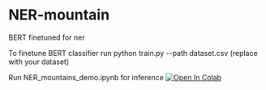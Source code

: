 # NER-mountain
 BERT finetuned for ner 

 To finetune BERT classifier run python train.py --path dataset.csv (replace with your dataset) 

 Run NER_mountains_demo.ipynb for inference [![Open In Colab](https://colab.research.google.com/assets/colab-badge.svg)](https://colab.research.google.com/github/hatiff/NER-mountain/blob/main/NER_mountains_demo.ipynb)
